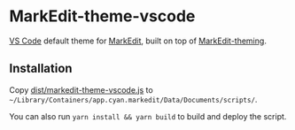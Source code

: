 # MarkEdit-theme-vscode

[VS Code](https://code.visualstudio.com/) default theme for [MarkEdit](https://github.com/MarkEdit-app/MarkEdit), built on top of [MarkEdit-theming](https://github.com/MarkEdit-app/MarkEdit-theming).

## Installation

Copy [dist/markedit-theme-vscode.js](dist/markedit-theme-vscode.js) to `~/Library/Containers/app.cyan.markedit/Data/Documents/scripts/`.

You can also run `yarn install && yarn build` to build and deploy the script.
